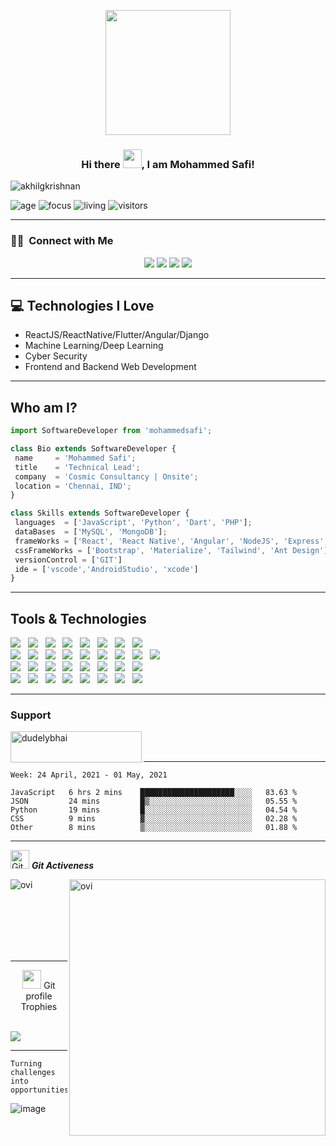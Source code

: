 <p align="center">
  <img src="https://github.com/thompsonemerson/thompsonemerson/raw/master/cover-thompson.png" height="200"/>
</p>

<h3 align="center">Hi there <img src="https://raw.githubusercontent.com/MartinHeinz/MartinHeinz/master/wave.gif" width="30px">, I am Mohammed Safi!
</h3>

<p align="left"> <img src="https://komarev.com/ghpvc/?username=dudelybhai" alt="akhilgkrishnan" /> </p>

![age](https://img.shields.io/badge/age-25-blue)
![focus](https://img.shields.io/badge/focus-backend-brightgreen)
![living](https://img.shields.io/badge/living-Chennai-3c9)
![visitors](https://visitor-badge.herokuapp.com/badge?page_id=dudelybhai.github.profile)

---

### 🤝🏻 &nbsp;Connect with Me

<p align="center">
<a href="https://dudelybhai.github.io"><img src="https://img.shields.io/badge/-dudelybhai.github.io-3423A6?style=flat&logo=Google-Chrome&logoColor=white"/></a>
<a href="https://linkedin.com/in/safi"><img src="https://img.shields.io/badge/-Safi-0077B5?style=flat&logo=Linkedin&logoColor=white"/></a>
<a href="mailto:dudelybhai@gmail.com"><img src="https://img.shields.io/badge/-dudelybhai@gmail.com-D14836?style=flat&logo=Gmail&logoColor=white"/></a>
<a href="https://instagram.com/dudelybhai_"><img src="https://img.shields.io/badge/-@dudelybhai-E4405F?style=flat&logo=Instagram&logoColor=white"/></a>
</p>

---

## :computer: Technologies I Love
* ReactJS/ReactNative/Flutter/Angular/Django
* Machine Learning/Deep Learning
* Cyber Security
* Frontend and Backend Web Development



---


 ## Who am I?
 ```js
import SoftwareDeveloper from 'mohammedsafi';

class Bio extends SoftwareDeveloper {
  name     = 'Mohammed Safi';
  title    = 'Technical Lead';
  company  = 'Cosmic Consultancy | Onsite';
  location = 'Chennai, IND';
}

class Skills extends SoftwareDeveloper {
  languages  = ['JavaScript', 'Python', 'Dart', 'PHP'];
  dataBases  = ['MySQL', 'MongoDB'];
  frameWorks = ['React', 'React Native', 'Angular', 'NodeJS', 'Express', 'Django', 'Flutter', 'Wordpress'];
  cssFrameWorks = ['Bootstrap', 'Materialize', 'Tailwind', 'Ant Design'];
  versionControl = ['GIT']
  ide = ['vscode','AndroidStudio', 'xcode']
}
```
 
 ---
 
<h2>Tools & Technologies</h2>
<p>
   <img src="https://img.shields.io/badge/HTML%20-%23F7DF1E.svg?&style=for-the-badge&color=E34F26" />&nbsp;&nbsp;
   <img src="https://img.shields.io/badge/css%20-%23F7DF1E.svg?&style=for-the-badge&color=5BA8EE" />&nbsp;&nbsp;
   <img src="https://img.shields.io/badge/JavaScript%20-%23F7DF1E.svg?&style=for-the-badge&color=F7DF1E" />&nbsp;&nbsp;
   <img src="https://img.shields.io/badge/Express%20-%23F7DF1E.svg?&style=for-the-badge&color=41B883" />&nbsp;&nbsp;
   <img src="https://img.shields.io/badge/react%20-%23F7DF1E.svg?&style=for-the-badge&color=00D8FF" />&nbsp;&nbsp;
   <img src="https://img.shields.io/badge/React Native%20-%23F7DF1E.svg?&style=for-the-badge&color=61DAFB" />&nbsp;&nbsp;
   <img src="https://img.shields.io/badge/Angular%20-%23F7DF1E.svg?&style=for-the-badge&color=DD0031" />&nbsp;&nbsp;
   <img src="https://img.shields.io/badge/Svelte%20-%23F7DF1E.svg?&style=for-the-badge&color=FF3E00" />&nbsp;&nbsp;
   <br />
   <img src="https://img.shields.io/badge/webpack%20-%23F7DF1E.svg?&style=for-the-badge&color=8ED5FA" />&nbsp;&nbsp;
   <img src="https://img.shields.io/badge/Gulp.js%20-%23F7DF1E.svg?&style=for-the-badge&color=DA4648" />&nbsp;&nbsp;
   <img src="https://img.shields.io/badge/Electron%20-%23F7DF1E.svg?&style=for-the-badge&color=5E8E98" />&nbsp;&nbsp;
   <img src="https://img.shields.io/badge/Next.js%20-%23F7DF1E.svg?&style=for-the-badge&color=2F495E" />&nbsp;&nbsp;
   <img src="https://img.shields.io/badge/Tailwind%20-%23F7DF1E.svg?&style=for-the-badge&color=A4AD19" />&nbsp;&nbsp;
   <img src="https://img.shields.io/badge/Ant Design%20-%23F7DF1E.svg?&style=for-the-badge&color=000" />&nbsp;&nbsp;
   <img src="https://img.shields.io/badge/GCP%20-%23F7DF1E.svg?&style=for-the-badge&color=6CC24A" />&nbsp;&nbsp;
   <img src="https://img.shields.io/badge/Cypress%20-%23F7DF1E.svg?&style=for-the-badge&color=000" />&nbsp;&nbsp;
   <img src="https://img.shields.io/badge/Figma%20-%23F7DF1E.svg?&style=for-the-badge&color=A259FF" />&nbsp;&nbsp;
   <br />
   <img src="https://img.shields.io/badge/Adobe XD%20-%23F7DF1E.svg?&style=for-the-badge&color=470137" />&nbsp;&nbsp;
   <img src="https://img.shields.io/badge/Bootstrap%20-%23F7DF1E.svg?&style=for-the-badge&color=7044A3" />&nbsp;&nbsp;
   <img src="https://img.shields.io/badge/Sass%20-%23F7DF1E.svg?&style=for-the-badge&color=CD6799" />&nbsp;&nbsp;
   <img src="https://img.shields.io/badge/Stylus%20-%23F7DF1E.svg?&style=for-the-badge&color=B8D438" />&nbsp;&nbsp;
   <img src="https://img.shields.io/badge/Clickups%20-%23F7DF1E.svg?&style=for-the-badge&color=2881FF" />&nbsp;&nbsp;
   <img src="https://img.shields.io/badge/Twillio%20-%23F7DF1E.svg?&style=for-the-badge&color=0079BF" />&nbsp;&nbsp;
   <img src="https://img.shields.io/badge/Slack%20-%23F7DF1E.svg?&style=for-the-badge&color=4A154B" />&nbsp;&nbsp;
   <img src="https://img.shields.io/badge/Windows Server%20-%23F7DF1E.svg?&style=for-the-badge&color=B4C3D2" />&nbsp;&nbsp;
   <br />
   <img src="https://img.shields.io/badge/Node.js%20-%23F7DF1E.svg?&style=for-the-badge&color=6DB35A" />&nbsp;&nbsp;
   <img src="https://img.shields.io/badge/MongoDB%20-%23F7DF1E.svg?&style=for-the-badge&color=5C9A37" />&nbsp;&nbsp;
   <img src="https://img.shields.io/badge/MySQL%20-%23F7DF1E.svg?&style=for-the-badge&color=1E4C68" />&nbsp;&nbsp;
   <img src="https://img.shields.io/badge/Git%20-%23F7DF1E.svg?&style=for-the-badge&color=000" />&nbsp;&nbsp;
   <img src="https://img.shields.io/badge/GitHub%20-%23F7DF1E.svg?&style=for-the-badge&color=000" />&nbsp;&nbsp;
   <img src="https://img.shields.io/badge/GitLab%20-%23F7DF1E.svg?&style=for-the-badge&color=FC6D26" />&nbsp;&nbsp;
   <img src="https://img.shields.io/badge/Git flow%20-%23F7DF1E.svg?&style=for-the-badge&color=000" />&nbsp;&nbsp;
   <img src="https://img.shields.io/badge/GCP%20-%23F7DF1E.svg?&style=for-the-badge&color=2496ED" />&nbsp;&nbsp;
 
</p>




---

### Support
<p><a href="https://www.buymeacoffee.com/dudelybhai"> <img align="left" src="https://cdn.buymeacoffee.com/buttons/v2/default-yellow.png" height="50" width="210" alt="dudelybhai" /></a></p><br><br>


---


  <!--START_SECTION:waka-->
```text
Week: 24 April, 2021 - 01 May, 2021

JavaScript   6 hrs 2 mins    █████████████████████░░░░   83.63 % 
JSON         24 mins         █▒░░░░░░░░░░░░░░░░░░░░░░░   05.55 % 
Python       19 mins         █░░░░░░░░░░░░░░░░░░░░░░░░   04.54 % 
CSS          9 mins          ▓░░░░░░░░░░░░░░░░░░░░░░░░   02.28 % 
Other        8 mins          ▒░░░░░░░░░░░░░░░░░░░░░░░░   01.88 % 
```
<!--END_SECTION:waka-->

---

 <img src="https://media.giphy.com/media/W5eoZHPpUx9sapR0eu/giphy.gif" width="30px" alt="Git"/>&nbsp;<i><b>Git Activeness</b></i></p>
 
<p><img align="left" src="https://github-readme-stats.vercel.app/api/top-langs?username=dudelybhai&show_icons=true&locale=en&layout=compact&theme=chartreuse-dark" alt="ovi" /></p>
<p>&nbsp;<img align="right" src="https://github-readme-stats.vercel.app/api?username=dudelybhai&show_icons=true&locale=en&theme=chartreuse-dark" alt="ovi" width="410" /></p>
<br><br><br><br><br>

<hr>


<p align="center"><img src="https://media.giphy.com/media/QaMcXSekUWx7aogAUr/giphy.gif" width="30" />&nbsp;Git profile Trophies</p><br>
<img src="https://github-profile-trophy.vercel.app/?username=dudelybhai&theme=juicyfresh&no-bg=true" />

---

```
Turning challenges into opportunities
```
![image](https://github.com/soriano-dev/soriano-dev/blob/master/dino.gif)





<!--
**dudelybhai/dudelybhai** is a ✨ _special_ ✨ repository because its `README.md` (this file) appears on your GitHub profile.

Here are some ideas to get you started:
<img src = 'https://github.com/MarikIshtar007/MarikIshtar007/blob/master/images/matrix.gif' alt = 'Awesome Matrix Code' align='right'/>
- 🔭 I’m currently working on ...
- 🌱 I’m currently learning ...
- 👯 I’m looking to collaborate on ...
- 🤔 I’m looking for help with ...
- 💬 Ask me about ...
- 📫 How to reach me: ...
- 😄 Pronouns: ...
- ⚡ Fun fact: ...
- <div align="center">
<img src="https://octodex.github.com/images/dunetocat.png" width="200">
<p>This is some centered text.</p>
</div>
-->

